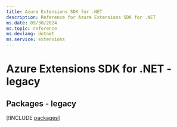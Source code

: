 ```yaml
---
title: Azure Extensions SDK for .NET
description: Reference for Azure Extensions SDK for .NET
ms.date: 09/30/2024
ms.topic: reference
ms.devlang: dotnet
ms.service: extensions
---
```

# Azure Extensions SDK for .NET - legacy
## Packages - legacy
[!INCLUDE [packages](extensions-index.md)]